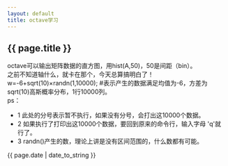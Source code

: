 ```yaml
---
layout: default
title: octave学习
---
```


## {{ page.title }}  

octave可以输出矩阵数据的直方图，用hist(A,50)，50是间距（bin）。  
之前不知道轴什么，就卡在那个，今天总算搞明白了！  
w=-6+sqrt(10)×randn(1,10000); #表示产生的数据满足均值为-6，方差为sqrt(10)高斯概率分布，1行10000列。  
ps：  
- 1 此处的分号表示暂不执行，如果没有分号，会打出这10000个数据。
- 2 如果执行了打印出这10000个数据，要回到原来的命令行，输入字母 'q'就行了。
- 3 randn()产生的数，理论上讲是没有区间范围的，什么数都有可能。

{{ page.date | date_to_string }}